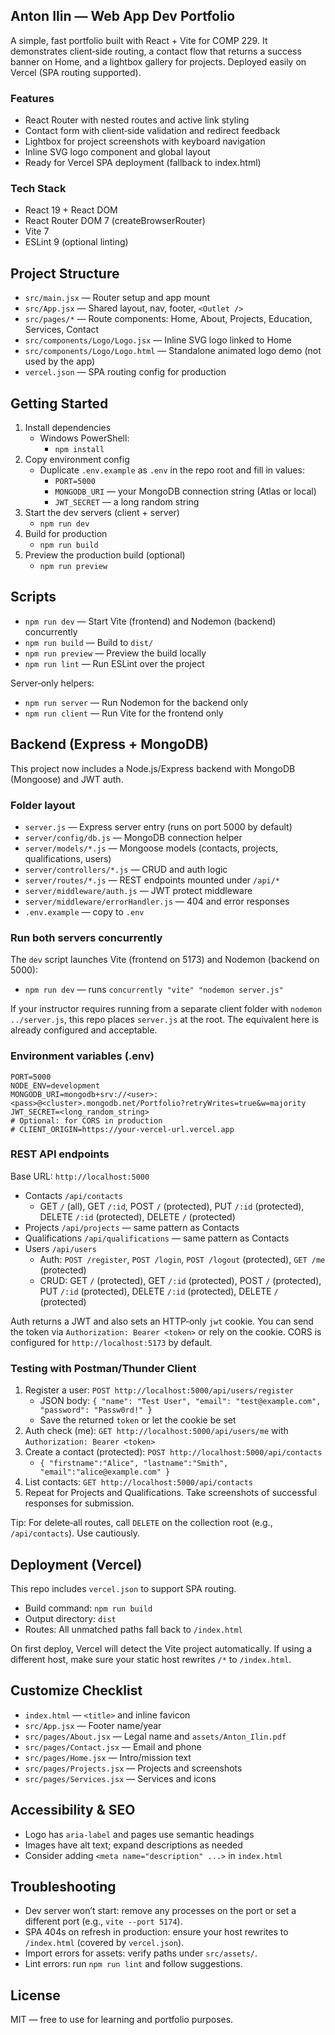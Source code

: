 ## Anton Ilin — Web App Dev Portfolio

A simple, fast portfolio built with React + Vite for COMP 229. It demonstrates client‑side routing, a contact flow that returns a success banner on Home, and a lightbox gallery for projects. Deployed easily on Vercel (SPA routing supported).

### Features
- React Router with nested routes and active link styling
- Contact form with client‑side validation and redirect feedback
- Lightbox for project screenshots with keyboard navigation
- Inline SVG logo component and global layout
- Ready for Vercel SPA deployment (fallback to index.html)

### Tech Stack
- React 19 + React DOM
- React Router DOM 7 (createBrowserRouter)
- Vite 7
- ESLint 9 (optional linting)

## Project Structure
- `src/main.jsx` — Router setup and app mount
- `src/App.jsx` — Shared layout, nav, footer, `<Outlet />`
- `src/pages/*` — Route components: Home, About, Projects, Education, Services, Contact
- `src/components/Logo/Logo.jsx` — Inline SVG logo linked to Home
- `src/components/Logo/Logo.html` — Standalone animated logo demo (not used by the app)
- `vercel.json` — SPA routing config for production

## Getting Started
1) Install dependencies
	- Windows PowerShell:
	  - `npm install`
2) Copy environment config
	- Duplicate `.env.example` as `.env` in the repo root and fill in values:
	  - `PORT=5000`
	  - `MONGODB_URI` — your MongoDB connection string (Atlas or local)
	  - `JWT_SECRET` — a long random string
3) Start the dev servers (client + server)
	- `npm run dev`
4) Build for production
	- `npm run build`
5) Preview the production build (optional)
	- `npm run preview`

## Scripts
- `npm run dev` — Start Vite (frontend) and Nodemon (backend) concurrently
- `npm run build` — Build to `dist/`
- `npm run preview` — Preview the build locally
- `npm run lint` — Run ESLint over the project

Server‑only helpers:
- `npm run server` — Run Nodemon for the backend only
- `npm run client` — Run Vite for the frontend only

## Backend (Express + MongoDB)

This project now includes a Node.js/Express backend with MongoDB (Mongoose) and JWT auth.

### Folder layout
- `server.js` — Express server entry (runs on port 5000 by default)
- `server/config/db.js` — MongoDB connection helper
- `server/models/*.js` — Mongoose models (contacts, projects, qualifications, users)
- `server/controllers/*.js` — CRUD and auth logic
- `server/routes/*.js` — REST endpoints mounted under `/api/*`
- `server/middleware/auth.js` — JWT protect middleware
- `server/middleware/errorHandler.js` — 404 and error responses
- `.env.example` — copy to `.env`

### Run both servers concurrently
The `dev` script launches Vite (frontend on 5173) and Nodemon (backend on 5000):

- `npm run dev` — runs `concurrently "vite" "nodemon server.js"`

If your instructor requires running from a separate client folder with `nodemon ../server.js`, this repo places `server.js` at the root. The equivalent here is already configured and acceptable.

### Environment variables (.env)
```
PORT=5000
NODE_ENV=development
MONGODB_URI=mongodb+srv://<user>:<pass>@<cluster>.mongodb.net/Portfolio?retryWrites=true&w=majority
JWT_SECRET=<long_random_string>
# Optional: for CORS in production
# CLIENT_ORIGIN=https://your-vercel-url.vercel.app
```

### REST API endpoints
Base URL: `http://localhost:5000`

- Contacts `/api/contacts`
	- GET `/` (all), GET `/:id`, POST `/` (protected), PUT `/:id` (protected), DELETE `/:id` (protected), DELETE `/` (protected)
- Projects `/api/projects` — same pattern as Contacts
- Qualifications `/api/qualifications` — same pattern as Contacts
- Users `/api/users`
	- Auth: `POST /register`, `POST /login`, `POST /logout` (protected), `GET /me` (protected)
	- CRUD: GET `/` (protected), GET `/:id` (protected), POST `/` (protected), PUT `/:id` (protected), DELETE `/:id` (protected), DELETE `/` (protected)

Auth returns a JWT and also sets an HTTP‑only `jwt` cookie. You can send the token via `Authorization: Bearer <token>` or rely on the cookie. CORS is configured for `http://localhost:5173` by default.

### Testing with Postman/Thunder Client
1. Register a user: `POST http://localhost:5000/api/users/register`
	 - JSON body: `{ "name": "Test User", "email": "test@example.com", "password": "Passw0rd!" }`
	 - Save the returned `token` or let the cookie be set
2. Auth check (me): `GET http://localhost:5000/api/users/me` with `Authorization: Bearer <token>`
3. Create a contact (protected): `POST http://localhost:5000/api/contacts`
	 - `{ "firstname":"Alice", "lastname":"Smith", "email":"alice@example.com" }`
4. List contacts: `GET http://localhost:5000/api/contacts`
5. Repeat for Projects and Qualifications. Take screenshots of successful responses for submission.

Tip: For delete‑all routes, call `DELETE` on the collection root (e.g., `/api/contacts`). Use cautiously.

## Deployment (Vercel)
This repo includes `vercel.json` to support SPA routing.

- Build command: `npm run build`
- Output directory: `dist`
- Routes: All unmatched paths fall back to `/index.html`

On first deploy, Vercel will detect the Vite project automatically. If using a different host, make sure your static host rewrites `/*` to `/index.html`.

## Customize Checklist
- `index.html` — `<title>` and inline favicon
- `src/App.jsx` — Footer name/year
- `src/pages/About.jsx` — Legal name and `assets/Anton_Ilin.pdf`
- `src/pages/Contact.jsx` — Email and phone
- `src/pages/Home.jsx` — Intro/mission text
- `src/pages/Projects.jsx` — Projects and screenshots
- `src/pages/Services.jsx` — Services and icons

## Accessibility & SEO
- Logo has `aria-label` and pages use semantic headings
- Images have alt text; expand descriptions as needed
- Consider adding `<meta name="description" ...>` in `index.html`

## Troubleshooting
- Dev server won’t start: remove any processes on the port or set a different port (e.g., `vite --port 5174`).
- SPA 404s on refresh in production: ensure your host rewrites to `/index.html` (covered by `vercel.json`).
- Import errors for assets: verify paths under `src/assets/`.
- Lint errors: run `npm run lint` and follow suggestions.

## License
MIT — free to use for learning and portfolio purposes.

